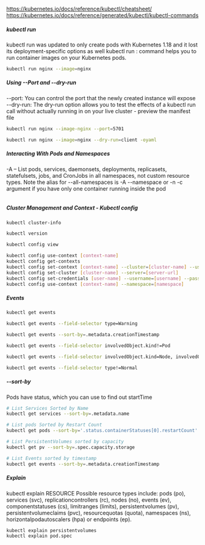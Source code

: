 
https://kubernetes.io/docs/reference/kubectl/cheatsheet/
https://kubernetes.io/docs/reference/generated/kubectl/kubectl-commands


##### kubectl run
kubectl run was updated to only create pods with Kubernetes 1.18 and it lost its deployment-specific options as well
kubectl run  <name> : command helps you to run container images on your Kubernetes pods.

``````sh
kubectl run nginx --image=nginx
``````
##### Using --Port and --dry-run
--port: You can control the port that the newly created instance will expose
--dry-run:  The dry-run option allows you to test the effects of a kubectl run call without actually running in on your live cluster - preview the manifest file

``````sh
kubectl run nginx --image-nginx --port=5701

kubectl run nginx --image=nginx --dry-run=client -oyaml

``````
##### Interacting With Pods and Namespaces
-A – List pods, services, daemonsets, deployments, replicasets, statefulsets, jobs, and CronJobs in all namespaces, not custom resource types.
Note the alias for --all-namespaces is -A
--namespace or -n 
-c argument if you have only one container running inside the pod
``````sh

``````
##### Cluster Management and Context - Kubectl config
``````sh
kubectl cluster-info                                                            #Display endpoint information about the master and services in the cluster.

kubectl version                                                                 #Display the Kubernetes version running on the client and server.

kubectl config view                                                            #Get the configuration of the cluster.

kubectl config use-context [context-name]
kubectl config get-contexts
kubectl config set-context [context-name] --cluster=[cluster-name] --user=[user-name]
kubectl config set-cluster [cluster-name] --server=[server-url]
kubectl config set-credentials [user-name] --username=[username] --password=[password]
kubectl config use-context [context-name] --namespace=[namespace]


``````

##### Events

``````sh
kubectl get events                                                                                      # ist recent events for all resources in the system.

kubectl get events --field-selector type=Warning                                                        # List Warnings only.

kubectl get events --sort-by=.metadata.creationTimestamp                                                # List events sorted by timestamp.

kubectl get events --field-selector involvedObject.kind!=Pod                                            # List events but exclude Pod events.

kubectl get events --field-selector involvedObject.kind=Node, involvedObject.name=<node_name>           #Pull events for a single node with a specific name.

kubectl get events --field-selector type!=Normal                                                        # Filter out normal events from a list of events 

``````

##### --sort-by
Pods have status, which you can use to find out startTime
``````sh
# List Services Sorted by Name
kubectl get services --sort-by=.metadata.name

# List pods Sorted by Restart Count
kubectl get pods --sort-by='.status.containerStatuses[0].restartCount'

# List PersistentVolumes sorted by capacity
kubectl get pv --sort-by=.spec.capacity.storage

# List Events sorted by timestamp
kubectl get events --sort-by=.metadata.creationTimestamp

``````

##### Explain
kubectl explain RESOURCE
Possible resource types include: pods (po), services (svc), replicationcontrollers (rc), nodes (no), events (ev), componentstatuses (cs), limitranges (limits), persistentvolumes (pv), persistentvolumeclaims (pvc), resourcequotas (quota), namespaces (ns), horizontalpodautoscalers (hpa) or endpoints (ep).

``````sh
kubectl explain persistentvolumes
kubectl explain pod.spec

``````
